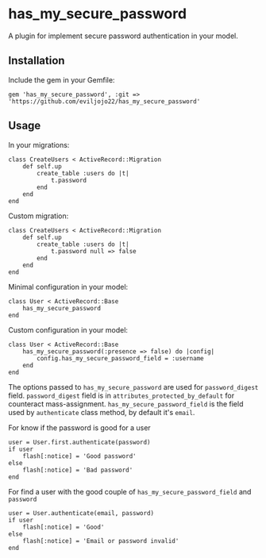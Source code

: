 has_my_secure_password
======================

A plugin for implement secure password authentication in your model.

Installation
------------

Include the gem in your Gemfile:

    gem 'has_my_secure_password', :git => 'https://github.com/eviljojo22/has_my_secure_password'


Usage
-----

In your migrations:
	
	class CreateUsers < ActiveRecord::Migration
		def self.up
			create_table :users do |t|
				t.password
			end
		end
	end
	
Custom migration:

	class CreateUsers < ActiveRecord::Migration
		def self.up
			create_table :users do |t|
				t.password null => false
			end
		end
	end

Minimal configuration in your model:
	
	class User < ActiveRecord::Base
		has_my_secure_password
	end

Custom configuration in your model:
	
	class User < ActiveRecord::Base
		has_my_secure_password(:presence => false) do |config|
			config.has_my_secure_password_field = :username
		end
	end

The options passed to `has_my_secure_password` are used for `password_digest` field.
`password_digest` field is in `attributes_protected_by_default` for counteract mass-assignment.
`has_my_secure_password_field` is the field used by `authenticate` class method, by default it's `email`.

For know if the password is good for a user

	user = User.first.authenticate(password)
	if user
		flash[:notice] = 'Good password'
	else
		flash[:notice] = 'Bad password'
	end
	
For find a user with the good couple of `has_my_secure_password_field` and `password`

	user = User.authenticate(email, password)
	if user
		flash[:notice] = 'Good'
	else
		flash[:notice] = 'Email or password invalid'
	end
	